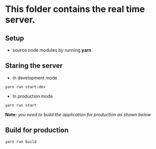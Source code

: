 # This folder contains the real time server.

## Setup
- source node modules by running **yarn**

## Staring the server
- In development mode
```
yarn run start:dev
```

- In production mode
```
yarn run start
```
**Note:** *you need to build the application for production as shown below*

## Build for production
```
yarn run build
```